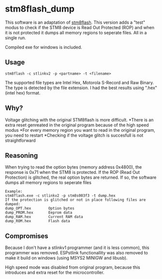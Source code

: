 stm8flash_dump
==============

This software is an adaptation of [stm8flash](https://github.com/vdudouyt/stm8flash).
This version adds a "test" modus to check if the STM8 device is Read Out Protected (ROP) and when it is not protected it dumps all memory regions to seperate files.
All in a single run.

Compiled exe for windows is included.


Usage
-----

```
stm8flash -c stlinkv2 -p <partname> -t <filename>
```


The supported file types are Intel Hex, Motorola S-Record and Raw Binary. The type is detected by the file extension.
 I had the best results using ".hex" (intel hex) format.

Why?
----

Voltage glitching with the original STM8flash is more difficult.
	*There is an extra reset genreated in the original program because of the high speed modus
	*For every memory region you want to read in the original program, you need to restart
	*Checking if the voltage glitch is succesfull is not straightforward

Reasoning
---------

When trying to read the option bytes (memory address 0x4800), the response is 0x71 when the STM8 is protected.
If the ROP (Read Out Protection) is glitched, the real option bytes are returned. If so, the software dumps all memory regions to seperate files

```
Example:
stm8flash.exe -c stlinkv2 -p stm8s003f3 -t dump.hex
If the protection is glitched or not in place following files are dumped:
dump_OPT.hex		Option bytes
dump_PROM.hex		Eeprom data
dump_RAM.hex		Current RAM data
dump_ROM.hex		Flash data
```


Compromises
-----------
Because I don't have a stlinkv1 programmer (and it is less common), this programmer was removed.
ESPstlink functionallity was also removed to make it build on windows (using MSYS2 MINIGW and libusb).

High speed mode was disabled from original program, because this introduces and extra reset for the microcontroller.